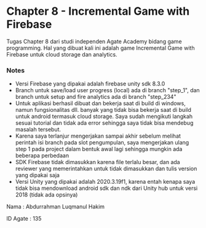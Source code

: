 # Chapter 8 - Incremental Game with Firebase

Tugas Chapter 8 dari studi independen Agate Academy bidang game programming. Hal yang dibuat kali ini adalah game Incremental Game with Firebase untuk cloud storage dan analytics.

### Notes

- Versi Firebase yang dipakai adalah firebase unity sdk 8.3.0
- Branch untuk save/load user progress (local) ada di branch "step_1", dan branch untuk setup and fire analytics ada di branch "step_234"
- Untuk aplikasi berhasil dibuat dan bekerja saat di build di windows, namun fungsionalitas dll. banyak yang tidak bisa bekerja saat di build untuk android termasuk cloud storage. Saya sudah mengikuti langkah sesuai tutorial dan tidak ada error sehingga saya tidak bisa mendebug masalah tersebut.
- Karena saya terlanjur mengerjakan sampai akhir sebelum melihat perintah isi branch pada slot pengumpulan, saya mengerjakan ulang step 1 pada project dalam bentuk awal lagi sehingga mungkin ada beberapa perbedaan
- SDK Firebase tidak dimasukkan karena file terlalu besar, dan ada reviewer yang memerintahkan untuk tidak dimasukkan dan tulis version yang dipakai saja
- Versi Unity yang dipakai adalah 2020.3.19f1, karena entah kenapa saya tidak bisa mendownload android sdk dan ndk dari Unity hub untuk versi 2018 (tidak ada opsinya)


Nama      : Abdurrahman Luqmanul Hakim

ID Agate  : 135
